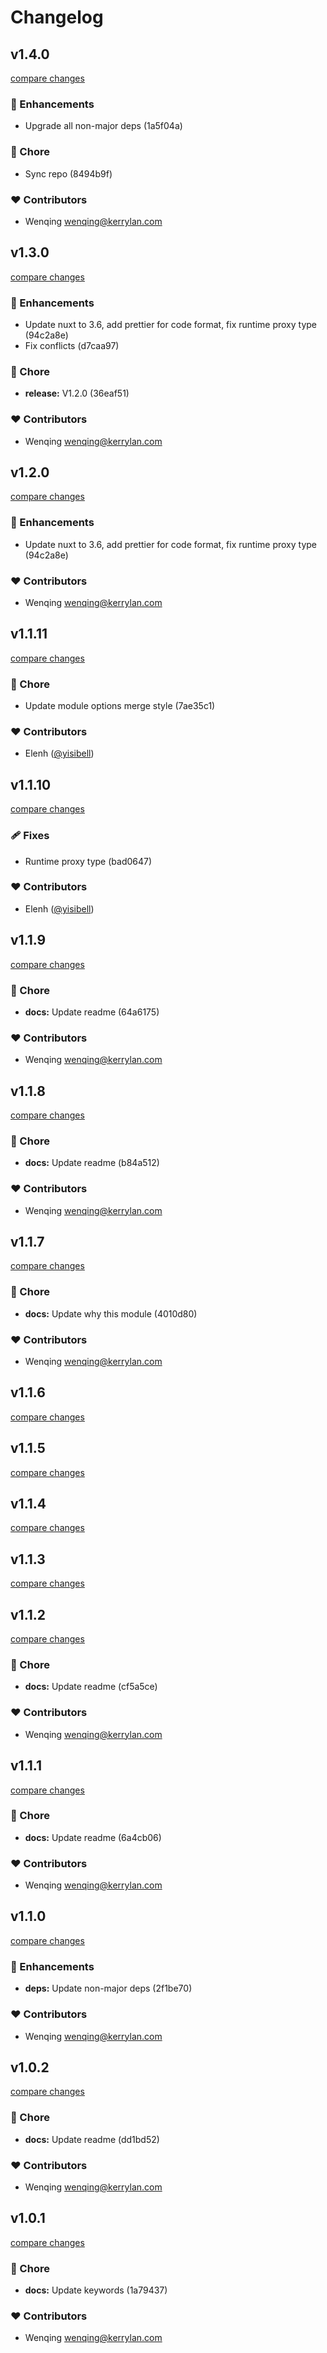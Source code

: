 # Changelog


## v1.4.0

[compare changes](https://undefined/undefined/compare/v1.3.0...v1.4.0)

### 🚀 Enhancements

- Upgrade all non-major deps (1a5f04a)

### 🏡 Chore

- Sync repo (8494b9f)

### ❤️  Contributors

- Wenqing <wenqing@kerrylan.com>

## v1.3.0

[compare changes](https://undefined/undefined/compare/v1.1.11...v1.3.0)


### 🚀 Enhancements

  - Update nuxt to 3.6, add prettier for code format, fix runtime proxy type (94c2a8e)
  - Fix conflicts (d7caa97)

### 🏡 Chore

  - **release:** V1.2.0 (36eaf51)

### ❤️  Contributors

- Wenqing <wenqing@kerrylan.com>

## v1.2.0

[compare changes](https://undefined/undefined/compare/v1.1.9...v1.2.0)


### 🚀 Enhancements

  - Update nuxt to 3.6, add prettier for code format, fix runtime proxy type (94c2a8e)

### ❤️  Contributors

- Wenqing <wenqing@kerrylan.com>
## v1.1.11

[compare changes](https://undefined/undefined/compare/v1.1.10...v1.1.11)


### 🏡 Chore

  - Update module options merge style (7ae35c1)

### ❤️  Contributors

- Elenh ([@yisibell](http://github.com/yisibell))

## v1.1.10

[compare changes](https://undefined/undefined/compare/v1.1.9...v1.1.10)


### 🩹 Fixes

  - Runtime proxy type (bad0647)

### ❤️  Contributors

- Elenh ([@yisibell](http://github.com/yisibell))

## v1.1.9

[compare changes](https://undefined/undefined/compare/v1.1.8...v1.1.9)


### 🏡 Chore

  - **docs:** Update readme (64a6175)

### ❤️  Contributors

- Wenqing <wenqing@kerrylan.com>

## v1.1.8

[compare changes](https://undefined/undefined/compare/v1.1.7...v1.1.8)


### 🏡 Chore

  - **docs:** Update readme (b84a512)

### ❤️  Contributors

- Wenqing <wenqing@kerrylan.com>

## v1.1.7

[compare changes](https://undefined/undefined/compare/v1.1.6...v1.1.7)


### 🏡 Chore

  - **docs:** Update why this module (4010d80)

### ❤️  Contributors

- Wenqing <wenqing@kerrylan.com>

## v1.1.6

[compare changes](https://undefined/undefined/compare/v1.1.5...v1.1.6)

## v1.1.5

[compare changes](https://undefined/undefined/compare/v1.1.4...v1.1.5)

## v1.1.4

[compare changes](https://undefined/undefined/compare/v1.1.3...v1.1.4)

## v1.1.3

[compare changes](https://undefined/undefined/compare/v1.1.2...v1.1.3)

## v1.1.2

[compare changes](https://undefined/undefined/compare/v1.1.1...v1.1.2)


### 🏡 Chore

  - **docs:** Update readme (cf5a5ce)

### ❤️  Contributors

- Wenqing <wenqing@kerrylan.com>

## v1.1.1

[compare changes](https://undefined/undefined/compare/v1.1.0...v1.1.1)


### 🏡 Chore

  - **docs:** Update readme (6a4cb06)

### ❤️  Contributors

- Wenqing <wenqing@kerrylan.com>

## v1.1.0

[compare changes](https://undefined/undefined/compare/v1.0.2...v1.1.0)


### 🚀 Enhancements

  - **deps:** Update non-major deps (2f1be70)

### ❤️  Contributors

- Wenqing <wenqing@kerrylan.com>

## v1.0.2

[compare changes](https://undefined/undefined/compare/v1.0.1...v1.0.2)


### 🏡 Chore

  - **docs:** Update readme (dd1bd52)

### ❤️  Contributors

- Wenqing <wenqing@kerrylan.com>

## v1.0.1

[compare changes](https://undefined/undefined/compare/v1.0.0...v1.0.1)


### 🏡 Chore

  - **docs:** Update keywords (1a79437)

### ❤️  Contributors

- Wenqing <wenqing@kerrylan.com>

